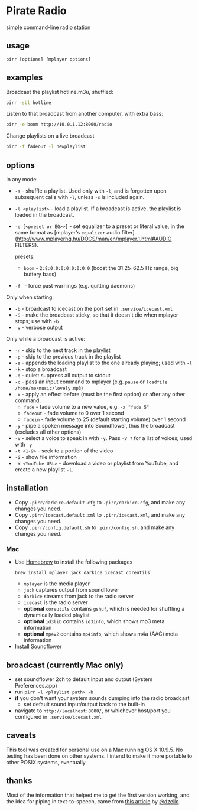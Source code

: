 # Pirate Radio

simple command-line radio station

## usage

`pirr [options] [mplayer options]`

## examples

Broadcast the playlist hotline.m3u, shuffled:
``` sh
pirr -sbl hotline
```

Listen to that broadcast from another computer, with extra bass:
``` sh
pirr -e boom http://10.0.1.12:8000/radio
```

Change playlists on a live broadcast
``` sh
pirr -f fadeout -l newplaylist
```

## options

In any mode:

- `-s` - shuffle a playlist. Used only with `-l`, and is forgotten upon
	subsequent calls with `-l`, unless `-s` is included again.
- `-l <playlist>` - load a playlist. If a broadcast is active, the playlist
	is loaded in the broadcast.
- `-e [<preset or EQ>>]` - set equalizer to a preset or literal value, in the
	same format as [mplayer's `equalizer` audio filter](http://www.mplayerhq.hu/DOCS/man/en/mplayer.1.html#AUDIO FILTERS).

	presets:
	- `boom` - `2:8:0:0:0:0:0:0:0:0` (boost the 31.25-62.5 Hz range,  big buttery bass)
- `-f ` - force past warnings (e.g. quitting daemons)

Only when starting:

- `-b` - broadcast to icecast on the port set in `.service/icecast.xml`
- `-S` - make the broadcast sticky, so that it doesn't die when mplayer stops; use with `-b`
- `-v` - verbose output

Only while a broadcast is active:

- `-n` - skip to the next track in the playlist
- `-p` - skip to the previous track in the playlist
- `-a` - appends the loading playlist to the one already playing; used with `-l`
- `-k` - stop a broadcast
- `-q` - quiet: suppress all output to stdout
- `-c` - pass an input command to mplayer (e.g. `pause` or `loadfile /home/me/music/lovely.mp3`)
- `-x` - apply an effect before (must be the first option) or after any other command.
	- `fade` - fade volume to a new value, e.g. `-x "fade 5"`
	- `fadeout` - fade volume to 0 over 1 second
	- `fadein` - fade volume to 25 (default starting volume) over 1 second
- `-y` - pipe a spoken message into Soundflower, thus the broadcast (excludes all other options)
- `-V` - select a voice to speak in with `-y`. Pass `-V ?` for a list of voices; used with `-y`
- `-t <1-9>` - seek to a portion of the video
- `-i` - show file information
- `-Y <YouTube URL>` - download a video or playlist from YouTube, and create a new playlist `-l`.

## installation

- Copy `.pirr/darkice.default.cfg` to `.pirr/darkice.cfg`, and make any changes you need.
- Copy `.pirr/icecast.default.xml` to `.pirr/icecast.xml`, and make any changes you need.
- Copy `.pirr/config.default.sh` to `.pirr/config.sh`, and make any changes you need.

### Mac

- Use [Homebrew](http://brew.sh) to install the following packages
	```
	brew install mplayer jack darkice icecast coreutils`
	```
	- `mplayer` is the media player
	- `jack` captures output from soundflower
	- `darkice` streams from jack to the radio server
	- `icecast` is the radio server
	- **optional** `coreutils` contains `gshuf`, which is needed for shuffling a dynamically loaded playlist
	- **optional** `id3lib` contains `id3info`, which shows mp3 meta information
	- **optional** `mp4v2` contains `mp4info`, which shows m4a (AAC) meta information
- Install [Soundflower](https://rogueamoeba.com/freebies/soundflower/)

## broadcast (currently Mac only)

- set soundflower 2ch to default input and output (System Preferences.app)
- run `pirr -l <playlist path> -b`
- **if** you don't want your system sounds dumping into the radio broadcast
	- set default sound input/output back to the built-in
- navigate to `http://localhost:8000/`, or whichever host/port you configured in `.service/icecast.xml`

## caveats

This tool was created for personal use on a Mac running OS X 10.9.5. No testing
has been done on other systems. I intend to make it more portable to other
POSIX systems, eventually.

## thanks

Most of the information that helped me to get the first version working, and
the idea for piping in text-to-speech, came from [this
article](http://dzello.com/blog/2012/11/21/live-stream-audio-from-osx-mountain-lion-with-icecast-and-darkice/)
by [@dzello](https://github.com/dzello).
